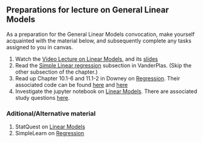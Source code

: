 ## Preparations for lecture on General Linear Models

As a preparation for the General Linear Models convocation, make yourself acquainted with the material below, and subsequently complete any tasks assigned to you in canvas.

1. Watch the [Video Lecture on Linear Models](https://www.youtube.com/watch?v=F9qB1FBNZ3k), and its [slides](slides/LinearModels.pdf)
2. Read the [Simple Linear regression](https://jakevdp.github.io/PythonDataScienceHandbook/05.06-linear-regression.html#Simple-Linear-Regression) subsection in VanderPlas. (Skip the other subsection of the chapter.)
3. Read up Chapter 10.1-6 and 11.1-2 in Downey on [Regression](http://greenteapress.com/thinkstats2/html/thinkstats2011.html). Their associated code can be found [here](https://github.com/AllenDowney/ThinkStats2/blob/master/code/chap10ex.ipynb) and [here](https://github.com/AllenDowney/ThinkStats2/blob/master/code/chap11ex.ipynb)
4. Investigate the jupyter notebook on [Linear Models](../nb/linear/). There are associated study questions [here](../nb/linear/questions.md).  


[comment]: <> (https://towardsdatascience.com/introduction-to-linear-regression-in-python-c12a072bedf0)

### Aditional/Alternative material

1. StatQuest on [Linear Models](https://youtu.be/PaFPbb66DxQ)
2. SimpleLearn on [Regression](https://www.youtube.com/watch?v=NUXdtN1W1FE)